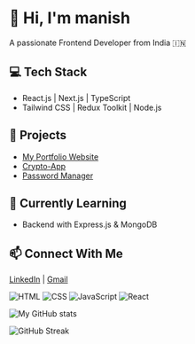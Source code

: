 # 👋 Hi, I'm manish
A passionate Frontend Developer from India 🇮🇳  

## 💻 Tech Stack
- React.js | Next.js | TypeScript  
- Tailwind CSS | Redux Toolkit | Node.js  

## 🚀 Projects
- [My Portfolio Website](https://manishsaini.netlify.app/)
- [Crypto-App](https://github.com/Manishsaini0607/crypto-app)
- [Password Manager](https://password-manager07.netlify.app/)

## 🌱 Currently Learning
- Backend with Express.js & MongoDB  

## 📫 Connect With Me
[LinkedIn](https://www.linkedin.com/in/manish-saini-417b312bb) | [Gmail](mailto:manishsaini244302123@gmail.com)

![HTML](https://img.shields.io/badge/HTML5-orange?logo=html5)
![CSS](https://img.shields.io/badge/CSS3-blue?logo=css3)
![JavaScript](https://img.shields.io/badge/JavaScript-yellow?logo=javascript)
![React](https://img.shields.io/badge/React-blue?logo=react)

![My GitHub stats](https://github-readme-stats.vercel.app/api?username=Manishsaini0607&show_icons=true&theme=radical)

![GitHub Streak](https://streak-stats.demolab.com?user=yourusername&theme=radical)

